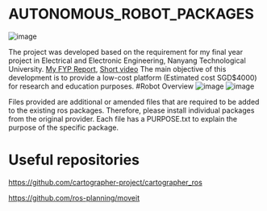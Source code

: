 # AUTONOMOUS_ROBOT_PACKAGES
![image](https://github.com/vanerkz/AUTONOMOUS_ROBOT_PACKAGES/assets/84112168/a3d54876-8192-43aa-ba56-afadcd810b9d)

The project was developed based on the requirement for my final year project in Electrical and Electronic Engineering, Nanyang Technological University. [My FYP Report](https://hdl.handle.net/10356/149758), [Short video](https://youtu.be/7Dy3vTiSgHM?si=XgfZ8NaiyMUA-3hd) 
The main objective of this development is to provide a low-cost platform (Estimated cost SGD$4000) for research and education purposes. 
#Robot Overview
![image](https://github.com/vanerkz/AUTONOMOUS_ROBOT_PACKAGES/assets/84112168/a72bb50a-c00f-4805-b5f3-a93d152ed88b)
![image](https://github.com/vanerkz/AUTONOMOUS_ROBOT_PACKAGES/assets/84112168/d5d33d6b-74d7-451a-ab56-e8b225bf0fdd)


Files provided are additional or amended files that are required to be added to the existing ros packages. 
Therefore, please install individual packages from the original provider. 
Each file has a PURPOSE.txt to explain the purpose of the specific package.

# Useful repositories
https://github.com/cartographer-project/cartographer_ros

https://github.com/ros-planning/moveit
